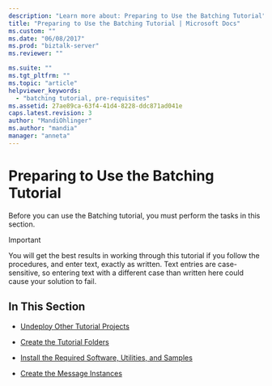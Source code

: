```yaml
---
description: "Learn more about: Preparing to Use the Batching Tutorial"
title: "Preparing to Use the Batching Tutorial | Microsoft Docs"
ms.custom: ""
ms.date: "06/08/2017"
ms.prod: "biztalk-server"
ms.reviewer: ""

ms.suite: ""
ms.tgt_pltfrm: ""
ms.topic: "article"
helpviewer_keywords: 
  - "batching tutorial, pre-requisites"
ms.assetid: 27ae89ca-63f4-41d4-8228-ddc871ad041e
caps.latest.revision: 3
author: "MandiOhlinger"
ms.author: "mandia"
manager: "anneta"
---
```

# Preparing to Use the Batching Tutorial
Before you can use the Batching tutorial, you must perform the tasks in this section.  
  
> [!IMPORTANT]
>  You will get the best results in working through this tutorial if you follow the procedures, and enter text, exactly as written. Text entries are case-sensitive, so entering text with a different case than written here could cause your solution to fail.  
  
## In This Section  
  
-   [Undeploy Other Tutorial Projects](../../adapters-and-accelerators/accelerator-hl7/undeploy-other-tutorial-projects.md)  
  
-   [Create the Tutorial Folders](../../adapters-and-accelerators/accelerator-hl7/create-the-tutorial-folders.md)  
  
-   [Install the Required Software, Utilities, and Samples](../../adapters-and-accelerators/accelerator-hl7/install-the-required-software-utilities-and-samples.md)  
  
-   [Create the Message Instances](../../adapters-and-accelerators/accelerator-hl7/create-the-message-instances.md)
